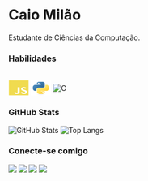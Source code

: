 # Caio Milão

Estudante de Ciências da Computação.

### Habilidades
<div style="display: inline_block"><br>
  <img align="center" alt="Js" height="30" width="40" src="https://raw.githubusercontent.com/devicons/devicon/master/icons/javascript/javascript-plain.svg">
  <img align="center" alt="Python" height="30" width="40" src="https://raw.githubusercontent.com/devicons/devicon/master/icons/python/python-original.svg">
  <img align="center" alt="C" height="30" width="50" src="https://img.shields.io/badge/C-00599C?style=for-the-badge&logo=c&logoColor=white">

</div>

### GitHub Stats

![GitHub Stats](https://github-readme-stats.vercel.app/api?username=Cablade&show_icons=true&theme=tokyonight)
![Top Langs](https://github-readme-stats.vercel.app/api/top-langs/?username=Cablade&layout=compact&theme=tokyonight)

 ### Conecte-se comigo
<div> 
  <a href = "mailto:cmilao721@gmail.com"><img src="https://img.shields.io/badge/-Gmail-%23333?style=for-the-badge&logo=gmail&logoColor=white" target="_blank"></a>
  <a href="https://www.linkedin.com/in/caiomilao" target="_blank"><img src="https://img.shields.io/badge/-LinkedIn-%230077B5?style=for-the-badge&logo=linkedin&logoColor=white" target="_blank"></a>
  <a href="https://www.dio.me/users/caiohmilao"><img src="https://img.shields.io/badge/-Meu%20Perfil%20na%20DIO-30A3DC?style=for-the-badge"></a>
  <a href = "https://github.com/Cablade"><img src="https://img.shields.io/badge/GitHub-100000?style=for-the-badge&logo=github&logoColor=white" target="_blank"></a>
</div>
